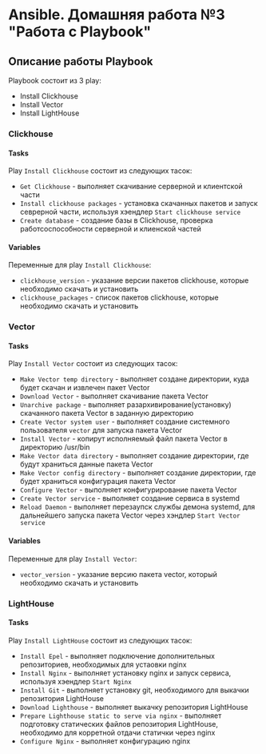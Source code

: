 # Ansible. Домашняя работа №3 "Работа с Playbook"

## Описание работы Playbook

Playbook состоит из 3 play:
- Install Clickhouse
- Install Vector
- Install LightHouse


### Clickhouse

#### Tasks

Play `Install Clickhouse` состоит из следующих тасок:
- `Get Clickhouse` - выполняет скачивание серверной и клиентской части
- `Install clickhouse packages` - установка скачанных пакетов и запуск севрерной части, используя хэендлер `Start clickhouse service`
- `Create database` - создание базы в Clickhouse, проверка работсоспособности серверной и клиенской частей

#### Variables

Переменные для play `Install Clickhouse`:
- `clickhouse_version` - указание версии пакетов clickhouse, которые необходимо скачать и установить
- `clickhouse_packages` - список пакетов clickhouse, которые необходимо скачать и установить

### Vector

#### Tasks

Play `Install Vector` состоит из следующих тасок:
- `Make Vector temp directory` - выполняет создане директории, куда будет скачан и извлечен пакет Vector
- `Download Vector` - выполняет скачивание пакета Vector
- `Unarchive package` - выполняет разархивирование(установку) скачанного пакета Vector в заданную директорию
- `Create Vector system user` - выполняет создание системного пользователя `vector` для запуска пакета Vector
- `Install Vector` - копирут исполняемый файл пакета Vector в директорию /usr/bin
- `Make Vector data directory` - выполняет создание директории, где будут храниться данные пакета Vector
- `Make Vector config directory` - выполняет создание директории, где будет храниться конфигурация пакета Vector
- `Configure Vector` - выполняет конфигурирование пакета Vector
- `Create Vector service` - выполняет создание сервиса в systemd
- `Reload Daemon` - выполняет перезаупск службы демона systemd, для дальнейшего запуска пакета Vector через хэндлер `Start Vector service`

#### Variables

Переменные для play `Install Vector`:
- `vector_version` - указание версию пакета vector, который необходимо скачать и установить

### LightHouse

#### Tasks

Play `Install LightHouse` состоит из следующих тасок:

- `Install Epel` - выполняет подключение дополнительных репозиториев, необходимых для устаовки nginx
- `Install Nginx` - выполняет установку nginx и запуск сервиса, используя хэендлер `Start Nginx`
- `Install Git` - выполняет установку git, необходимого для выкачки репозитория LightHouse
- `Download Lighthouse` - выполняет выкачку репозитория LightHouse
- `Prepare Lighthouse static to serve via nginx` - выполняет подготовку статических файлов репозитория LightHouse, необходимо для корретной отдачи статички через nginx
- `Configure Nginx` - выполняет конфигурацию nginx
